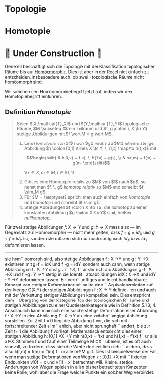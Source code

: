 # Topologie
# Homotopie

# 🚧 Under Construction 🚧

Generell beschäftigt sich die Topologie mit der Klassifikation topologischer Räume bis auf [Homöomorphie](./../index.html). Dies ist aber in der Regel nict einfach zu entscheiden, insbesondere auch, ob zwei
i topologische Räume nicht homöomorph sind.

Wir weichen den Homöomorphiebegriff jetzt auf, indem wir den Homotopiebegriff einführen.

## Definition *Homotopie*

<blockquote>
Seien $(X,\mathcal{T}_X)$ und $(Y,\mathcal{T}_Y)$ topologische Räume, $M \subseteq X$ ein Teilraum und $f, g \colon \, X \to Y$ stetige Abbildungen mit $f \vert M = g \vert M$.


<ol>
<li>Eine <i>Homotopie von</i> $f$ <i>nach</i> $g$ <i>relativ zu</i> $M$ ist eine stetige Abbildung $h \colon [0,1] \times X \to Y, \, (t,x) \mapsto h(t,x)$ mit
    
$$\begin{split}
& h(0,x) = f(x), \, h(1,x) = g(x), \\
& h(t,m) = f(m) = g(m)
\end{split}$$

$\forall x \in X, \, m \in M, \, t \in [0,1]$.
</li>
<li>Gibt es eine Homotopie relativ zu $M$ von $f$ nach $g$, so nennt man $f, \, g$ <i>homotop relativ zu</i> $M$ und schreibt $f \sim_M g$.
</li>
<li>Für $M = \emptyset$ spricht man auch einfach von <i>Homotopie</i> und <i>homotop</i> und schreibt $f \sim g$.
</li>
<li>Stetige Abbildungen $f \colon X \to Y$, die homotop zu einer konstanten Abbildung $g \colon X \to Y$ sind, heißen <i>nullhomotop</i>.
</li>
</ol>
</blockquote>

Für zwei stetige Abbildungen $f \colon X \to Y$ und $g \colon Y \to X$ muss also — im Gegensatz zur Homöomorphie — nicht mehr gelten, dass $f \circ g = id_X$ und $g \circ f = id_Y$ ist, sondern sie müssen sich nur noch stetig nach $id_X$ bzw. $id_Y$ deformieren lassen.

---


sie hom¨ oomorph sind, also stetige Abbildungen f : X →Y und g : Y →X existieren mit
g◦f = idX und f ◦g = idY, sondern auch dann, wenn stetige Abbildungen f : X →Y und
g : Y →X, f¨ ur die sich die Abbildungen g◦f : X →X und f ◦g : Y →Y stetig in die
Identit¨ atsabbildungen idX : X →X und idY : Y →Y deformieren lassen.
Ein vern¨ unftiges und leicht handhabbares Konzept von stetiger Deformierbarkeit sollte eine
¨
Aquivalenzrelation auf der Menge C(X,Y) der stetigen Abbildungen f : X → Y definie-
ren und auch mit der Verkettung stetiger Abbildungen kompatibel sein. Dies entspricht dem
¨
Ubergang von der Kategorie Top der topologischen R¨ aume und stetigen Abbildungen zu einer
Quotientenkategorie wie in Definition 5.1.3, 4.
Anschaulich kann man sich eine solche stetige Deformation einer Abbildung f : X →Y in eine
Abbildung f′ : X →Y als eine zeitabh¨ angige Abbildung vorstellen. Zur Zeit t = 0 liegt die
Abbildung f vor, die sich mit fortschreitender Zeit allm¨ ahlich, aber nicht sprunghaft ¨ andert, bis
zur Zeit t= 1 die Abbildung f′vorliegt. Mathematisch entspricht dies einer stetigen Abbildung
h: [0,1] ×X →Y mit h(0,x) = f(x) und h(1,x) = f′(x) f¨ ur alle x∈X.
Stimmen f und f′auf einer Teilmenge M ⊆X¨ uberein, ist es oft auch sinnvoll, zu fordern, dass
sich die Werte dort zeitlich nicht ¨ andern, dass also h(t,m) = f(m) = f′(m) f¨ ur alle m∈M gilt.
Dies ist beispielsweise der Fall, wenn man stetige Deformationen von Wegen γ : [0,1] →X mit
¨
fixierten Endpunkten γ(0) = x und γ(1) = x′ betrachten will. Kleine, stetige
Anderungen von
Wegen spielen in allen bisher betrachteten Konzepten keine Rolle, wohl aber die Frage welche
Punkte ein solcher Weg verbindet.